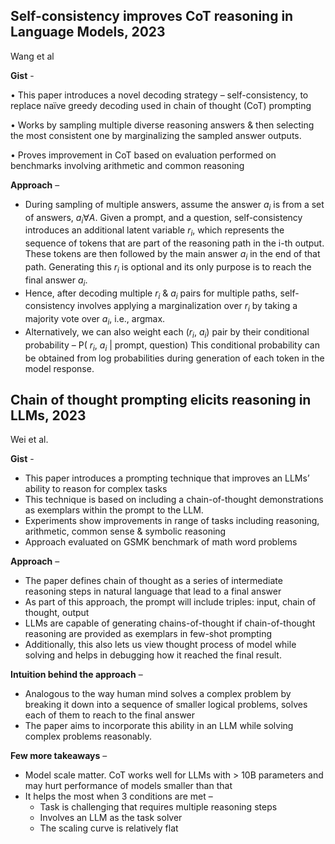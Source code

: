 ## Self-consistency improves CoT reasoning in Language Models, 2023
Wang et al

**Gist** - 

•	This paper introduces a novel decoding strategy – self-consistency, to replace naïve greedy decoding used in chain of thought (CoT) prompting

•	Works by sampling multiple diverse reasoning answers & then selecting the most consistent one by marginalizing the sampled answer outputs.

•	Proves improvement in CoT based on evaluation performed on benchmarks involving arithmetic and common reasoning

**Approach** –
* During sampling of multiple answers, assume the answer $a_i$ is from a set of answers, $a_i \forall A$. Given a prompt, and a question, 
self-consistency introduces an additional latent variable $r_i$, which represents the sequence of tokens that are part of the reasoning path in the 
i-th output. These tokens are then followed by the main answer $a_i$ in the end of that path. Generating this $r_i$ is optional and its only purpose is to reach the final answer $a_i$.
* Hence, after decoding multiple $r_i$ & $a_i$ pairs for multiple paths, self-consistency involves applying a marginalization over $r_i$ by taking a majority vote over $a_i$, i.e., argmax.
* Alternatively, we can also weight each ($r_i$, $a_i$) pair by their conditional probability – P( $r_i$, $a_i$ | prompt, question)
This conditional probability can be obtained from log probabilities during generation of each token in the model response.


## Chain of thought prompting elicits reasoning in LLMs, 2023
Wei et al.

**Gist** -
* This paper introduces a prompting technique that improves an LLMs’ ability to reason for complex tasks
* This technique is based on including a chain-of-thought demonstrations as exemplars within the prompt to the LLM.
* Experiments show improvements in range of tasks including reasoning, arithmetic, common sense & symbolic reasoning
* Approach evaluated on GSMK benchmark of math word problems

**Approach** –
* The paper defines chain of thought as a series of intermediate reasoning steps in natural language that lead to a final answer
* As part of this approach, the prompt will include triples: input, chain of thought, output
* LLMs are capable of generating chains-of-thought if chain-of-thought reasoning are provided as exemplars in few-shot prompting
* Additionally, this also lets us view thought process of model while solving and helps in debugging how it reached the final result.

**Intuition behind the approach** –
* Analogous to the way human mind solves a complex problem by breaking it down into a sequence of smaller logical problems, solves each of them to reach to the final answer
* The paper aims to incorporate this ability in an LLM while solving complex problems reasonably.

**Few more takeaways** – 
* Model scale matter. CoT works well for LLMs with > 10B parameters and may hurt performance of models smaller than that
* It helps the most when 3 conditions are met –
  - Task is challenging that requires multiple reasoning steps
  - Involves an LLM as the task solver
  - The scaling curve is relatively flat

